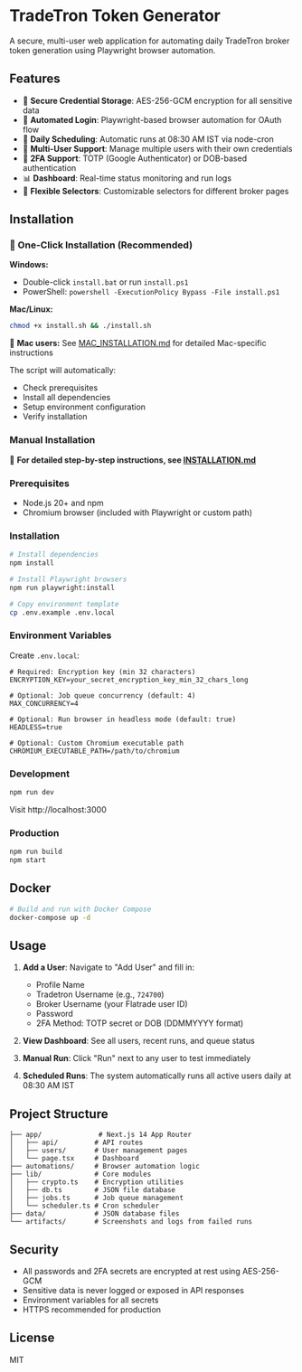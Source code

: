# TradeTron Token Generator

A secure, multi-user web application for automating daily TradeTron broker token generation using Playwright browser automation.

## Features

- 🔐 **Secure Credential Storage**: AES-256-GCM encryption for all sensitive data
- 🤖 **Automated Login**: Playwright-based browser automation for OAuth flow
- 📅 **Daily Scheduling**: Automatic runs at 08:30 AM IST via node-cron
- 👥 **Multi-User Support**: Manage multiple users with their own credentials
- 🔑 **2FA Support**: TOTP (Google Authenticator) or DOB-based authentication
- 📊 **Dashboard**: Real-time status monitoring and run logs
- 🎯 **Flexible Selectors**: Customizable selectors for different broker pages

## Installation

### 🚀 One-Click Installation (Recommended)

**Windows:**
- Double-click `install.bat` or run `install.ps1`
- PowerShell: `powershell -ExecutionPolicy Bypass -File install.ps1`

**Mac/Linux:**
```bash
chmod +x install.sh && ./install.sh
```

🍎 **Mac users:** See [MAC_INSTALLATION.md](./MAC_INSTALLATION.md) for detailed Mac-specific instructions

The script will automatically:
- Check prerequisites
- Install all dependencies
- Setup environment configuration
- Verify installation

### Manual Installation

📖 **For detailed step-by-step instructions, see [INSTALLATION.md](./INSTALLATION.md)**

### Prerequisites

- Node.js 20+ and npm
- Chromium browser (included with Playwright or custom path)

### Installation

```bash
# Install dependencies
npm install

# Install Playwright browsers
npm run playwright:install

# Copy environment template
cp .env.example .env.local
```

### Environment Variables

Create `.env.local`:

```env
# Required: Encryption key (min 32 characters)
ENCRYPTION_KEY=your_secret_encryption_key_min_32_chars_long

# Optional: Job queue concurrency (default: 4)
MAX_CONCURRENCY=4

# Optional: Run browser in headless mode (default: true)
HEADLESS=true

# Optional: Custom Chromium executable path
CHROMIUM_EXECUTABLE_PATH=/path/to/chromium
```

### Development

```bash
npm run dev
```

Visit http://localhost:3000

### Production

```bash
npm run build
npm start
```

## Docker

```bash
# Build and run with Docker Compose
docker-compose up -d
```

## Usage

1. **Add a User**: Navigate to "Add User" and fill in:
   - Profile Name
   - Tradetron Username (e.g., `724700`)
   - Broker Username (your Flatrade user ID)
   - Password
   - 2FA Method: TOTP secret or DOB (DDMMYYYY format)

2. **View Dashboard**: See all users, recent runs, and queue status

3. **Manual Run**: Click "Run" next to any user to test immediately

4. **Scheduled Runs**: The system automatically runs all active users daily at 08:30 AM IST

## Project Structure

```
├── app/              # Next.js 14 App Router
│   ├── api/         # API routes
│   ├── users/       # User management pages
│   └── page.tsx     # Dashboard
├── automations/     # Browser automation logic
├── lib/             # Core modules
│   ├── crypto.ts    # Encryption utilities
│   ├── db.ts        # JSON file database
│   ├── jobs.ts      # Job queue management
│   └── scheduler.ts # Cron scheduler
├── data/            # JSON database files
└── artifacts/       # Screenshots and logs from failed runs
```

## Security

- All passwords and 2FA secrets are encrypted at rest using AES-256-GCM
- Sensitive data is never logged or exposed in API responses
- Environment variables for all secrets
- HTTPS recommended for production

## License

MIT


